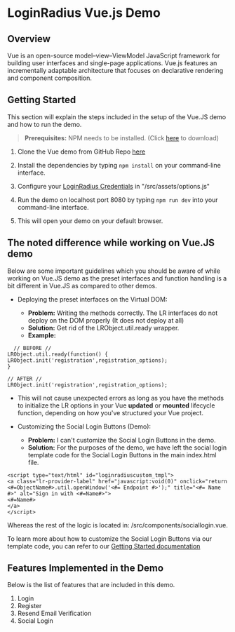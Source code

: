 # LoginRadius Vue.js Demo

## Overview 

Vue is an open-source model–view–ViewModel JavaScript framework for building user interfaces and single-page applications. Vue.js features an incrementally adaptable architecture that focuses on declarative rendering and component composition.

## Getting Started

This section will explain the steps included in the setup of the Vue.JS demo and how to run the demo.


>**Prerequisites:** NPM needs to be installed. (Click [here](https://nodejs.org/en/download/) to download)


1. Clone the Vue demo from  GitHub Repo [here](https://github.com/LoginRadius/demo/tree/v2-vue-demo)

2. Install the dependencies by typing `npm install` on your command-line interface.

3. Configure your [LoginRadius Credentials](https://www.loginradius.com/docs/api/v2/admin-console/platform-security/api-key-and-secret/) in "/src/assets/options.js"

4. Run the demo on localhost port 8080 by typing `npm run dev` into your command-line interface.
5. This will open your demo on your default browser.



## The noted difference while working on Vue.JS demo

Below are some important guidelines which you should be aware of while working on Vue.JS demo as the preset interfaces and function handling is a bit different in Vue.JS as compared to other demos.


- Deploying the preset interfaces on the Virtual DOM:

    - **Problem:** Writing the methods correctly. The LR interfaces do not deploy on the DOM properly (It does not deploy at all)
    - **Solution:**  Get rid of the LRObject.util.ready wrapper.
    - **Example:**

```
  // BEFORE //
LRObject.util.ready(function() {
LRObject.init('registration',registration_options);
}
 ```

```
// AFTER //
LRObject.init('registration',registration_options);
```
- This will not cause unexpected errors as long as you have the methods to initialize the LR options in your Vue **updated** or **mounted** lifecycle function, depending on how you've structured your Vue project.


- Customizing the Social Login Buttons (Demo):

    - **Problem:** I can't customize the Social Login Buttons in the demo.
    - **Solution:** For the purposes of the demo, we have left the social login template code for the Social Login Buttons in the main index.html file.

```
<script type="text/html" id="loginradiuscustom_tmpl">
<a class="lr-provider-label" href="javascript:void(0)" onclick="return <#=ObjectName#>.util.openWindow('<#= Endpoint #>');" title="<#= Name #>" alt="Sign in with <#=Name#>">
<#=Name#>
</a>
</script>
```

Whereas the rest of the logic is located in: /src/components/sociallogin.vue.

    
To learn more about how to customize the Social Login Buttons via our template code, you can refer to our [Getting Started documentation](https://www.loginradius.com/docs/api/v2/user-registration/user-registration-getting-started#sociallogin7)

## Features Implemented in the Demo

Below is the list of features that are included in this demo.


1. Login
2. Register
3. Resend Email Verification
4. Social Login


